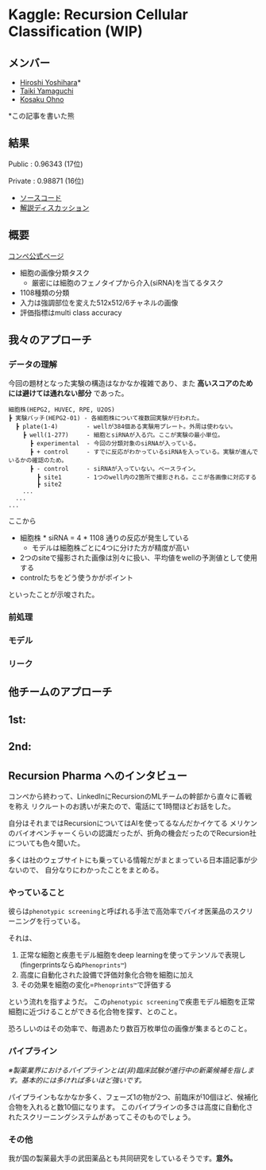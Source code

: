 # Kaggle: Recursion Cellular Classification (WIP)

## メンバー

- [Hiroshi Yoshihara](https://github.com/analokmaus)\*
- [Taiki Yamaguchi](https://github.com/yamaguchitai)
- [Kosaku Ohno](https://github.com/Kevinrobot34)

\*この記事を書いた熊

## 結果

Public :  0.96343 (17位)

Private : 0.98871 (16位)

- [ソースコード](https://github.com/analokmaus/kaggle-recursion)
- [解説ディスカッション](https://www.kaggle.com/c/recursion-cellular-image-classification/discussion/110361)

## 概要

[コンペ公式ページ](https://www.kaggle.com/c/recursion-cellular-image-classification/overview)

- 細胞の画像分類タスク
  - 厳密には細胞のフェノタイプから介入(siRNA)を当てるタスク
- 1108種類の分類
- 入力は強調部位を変えた512x512/6チャネルの画像
- 評価指標はmulti class accuracy

## 我々のアプローチ

### データの理解

今回の題材となった実験の構造はなかなか複雑であり、また
**高いスコアのためには避けては通れない部分** であった。

```
細胞株(HEPG2, HUVEC, RPE, U2OS)
┣ 実験バッチ(HEPG2-01) - 各細胞株について複数回実験が行われた。
  ┣ plate(1-4)        - wellが384個ある実験用プレート。外周は使わない。
    ┣ well(1-277)     - 細胞とsiRNAが入る穴。ここが実験の最小単位。
      ┣ experimental  - 今回の分類対象のsiRNAが入っている。
      ┣ + control     - すでに反応がわかっているsiRNAを入っている。実験が進んでいるかの確認のため。
      ┣ - control     - siRNAが入っていない。ベースライン。
        ┣ site1       - 1つのwell内の2箇所で撮影される。ここが各画像に対応する
        ┣ site2
    ...
  ...
...
```

ここから

- 細胞株 * siRNA = 4 * 1108 通りの反応が発生している
  - モデルは細胞株ごとに4つに分けた方が精度が高い
- 2つのsiteで撮影された画像は別々に扱い、平均値をwellの予測値として使用する
- controlたちをどう使うかがポイント

といったことが示唆された。

### 前処理

### モデル

### リーク

## 他チームのアプローチ

## 1st:

## 2nd:

## Recursion Pharma へのインタビュー

コンペから終わって、LinkedInにRecursionのMLチームの幹部から直々に善戦を称え
リクルートのお誘いが来たので、電話にて1時間ほどお話をした。

自分はそれまではRecursionについてはAIを使ってるなんだかイケてる
メリケンのバイオベンチャーくらいの認識だったが、折角の機会だったのでRecursion社についても色々聞いた。

多くは社のウェブサイトにも乗っている情報だがまとまっている日本語記事が少ないので、
自分なりにわかったことをまとめる。

### やっていること

彼らは`phenotypic screening`と呼ばれる手法で高効率でバイオ医薬品のスクリーニングを行っている。

それは、

1. 正常な細胞と疾患モデル細胞をdeep learningを使ってテンソルで表現し(fingerprintsならぬ`Phenoprints™`)
2. 高度に自動化された設備で評価対象化合物を細胞に加え
3. その効果を細胞の変化=`Phenoprints™`で評価する

という流れを指すようだ。
この`phenotypic screening`で疾患モデル細胞を正常細胞に近づけることができる化合物を探す、とのこと。

恐ろしいのはその効率で、毎週あたり数百万枚単位の画像が集まるとのこと。

### パイプライン

*※製薬業界におけるパイプラインとは(非)臨床試験が進行中の新薬候補を指します。基本的には多ければ多いほど強いです。*

パイプラインもなかなか多く、フェーズ1の物が2つ、前臨床が10個ほど、候補化合物を入れると数10個になります。
このパイプラインの多さは高度に自動化されたスクリーニングシステムがあってこそのものでしょう。

### その他

我が国の製薬最大手の武田薬品とも共同研究をしているそうです。**意外。**
